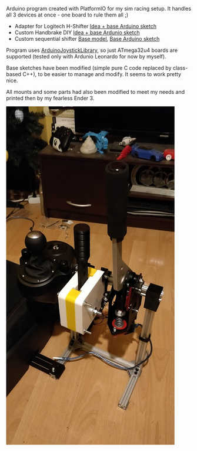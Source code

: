 Arduino program created with PlatformIO for my sim racing setup. It handles all 3 devices at once - one board to rule them all ;)

- Adapter for Logitech H-Shifter [Idea + base Arduino sketch](https://www.youtube.com/watch?v=dLpWEu8kCec)
- Custom Handbrake DIY [Idea + base Ardunio sketch](https://www.youtube.com/watch?v=dLpWEu8kCec)
- Custom sequential shifter [Base model](https://www.thingiverse.com/thing:2924658), [Base Arduino sketch](https://www.thingiverse.com/thing:4557771)

Program uses [ArduinoJoystickLibrary](https://github.com/MHeironimus/ArduinoJoystickLibrary), so just ATmega32u4 boards are supported (tested only with Ardunio Leonardo for now by myself).

Base sketches have been modified (simple pure C code replaced by class-based C++), to be easier to manage and modify.
It seems to work pretty nice.

All mounts and some parts had also been modified to meet my needs and printed then by my fearless Ender 3.

![Devices](https://raw.githubusercontent.com/szczeliniak/sim-racing-devices/readme/readme.jpg)
